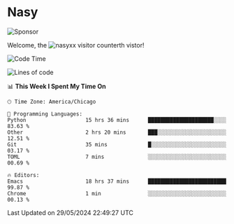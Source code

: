 # Nasy

<!--
<p align="center">
<img height="200" src="https://github-readme-stats.vercel.app/api?username=nasyxx&count_private=true&show_icons=true&theme=dracula&include_all_commits=true"/>
<img height="200" src="https://github-readme-stats.vercel.app/api/top-langs/?username=nasyxx&theme=dracula&hide=html,jupyter+notebook&count_private=true&show_icons=true"/>
</p>

  
----------------
-->

![Sponsor](https://img.shields.io/static/v1.svg?label=Sponsor&message=%E2%9D%A4&logo=GitHub&style=flat&color=pink)
 
Welcome, the ![nasyxx visitor counter](https://count.getloli.com/get/@nasyxx?theme=rule34)th vistor!
 
<!--START_SECTION:waka-->
![Code Time](http://img.shields.io/badge/Code%20Time-4%2C484%20hrs%2021%20mins-blue)

![Lines of code](https://img.shields.io/badge/From%20Hello%20World%20I%27ve%20Written-6.3%20million%20lines%20of%20code-blue)

📊 **This Week I Spent My Time On** 

```text
🕑︎ Time Zone: America/Chicago

💬 Programming Languages: 
Python                   15 hrs 36 mins      █████████████████████░░░░   83.63 % 
Other                    2 hrs 20 mins       ███░░░░░░░░░░░░░░░░░░░░░░   12.51 % 
Git                      35 mins             █░░░░░░░░░░░░░░░░░░░░░░░░   03.17 % 
TOML                     7 mins              ░░░░░░░░░░░░░░░░░░░░░░░░░   00.69 % 

🔥 Editors: 
Emacs                    18 hrs 37 mins      █████████████████████████   99.87 % 
Chrome                   1 min               ░░░░░░░░░░░░░░░░░░░░░░░░░   00.13 % 
```


 Last Updated on 29/05/2024 22:49:27 UTC
<!--END_SECTION:waka-->

<!-- ![visitors](https://visitor-badge.laobi.icu/badge?page_id=nasyxx.nasyxx) -->
